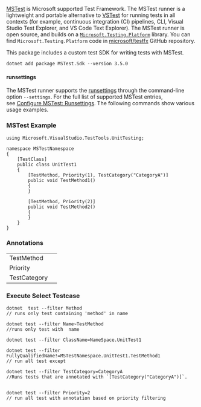 
[MSTest](https://www.nuget.org/packages/MSTest.Sdk) is Microsoft supported Test Framework. The MSTest runner is a lightweight and portable alternative to [VSTest](https://github.com/microsoft/vstest) for running tests in all contexts (for example, continuous integration (CI) pipelines, CLI, Visual Studio Test Explorer, and VS Code Text Explorer).
The MSTest runner is open source, and builds on a [`Microsoft.Testing.Platform`](https://learn.microsoft.com/en-us/dotnet/core/testing/unit-testing-platform-intro) library. You can find `Microsoft.Testing.Platform` code in [microsoft/testfx](https://github.com/microsoft/testfx/tree/main/src/Platform/Microsoft.Testing.Platform) GitHub repository.



This package includes a custom test SDK for writing tests with MSTest.

```
dotnet add package MSTest.Sdk --version 3.5.0
```

#### runsettings

The MSTest runner supports the [runsettings](https://learn.microsoft.com/en-us/dotnet/core/testing/unit-testing-platform-extensions-vstest-bridge#runsettings-support) through the command-line option `--settings`. For the full list of supported MSTest entries, see [Configure MSTest: Runsettings](https://learn.microsoft.com/en-us/dotnet/core/testing/unit-testing-mstest-configure#runsettings). The following commands show various usage examples.

### MSTest Example
```
using Microsoft.VisualStudio.TestTools.UnitTesting;

namespace MSTestNamespace
{
    [TestClass]
    public class UnitTest1
    {
        [TestMethod, Priority(1), TestCategory("CategoryA")]
        public void TestMethod1()
        {
        }

        [TestMethod, Priority(2)]
        public void TestMethod2()
        {
        }
    }
}
```

###  Annotations 

|              |     |
| ------------ | --- |
| TestMethod   |     |
| Priority     |     |
| TestCategory |     |

### Execute Select Testcase

```
dotnet  test --filter Method  
// runs only test containing 'method' in name

dotnet test --filter Name~TestMethod 
//runs only test with  name

dotnet test --filter ClassName=NameSpace.UnitTest1 

dotnet test --filter FullyQualifiedName!=MSTestNamespace.UnitTest1.TestMethod1
// run all test except 

dotnet test --filter TestCategory=CategoryA
//Runs tests that are annotated with `[TestCategory("CategoryA")]`.


dotnet test --filter Priority=2
// run all test with annotation based on priority filtering
```